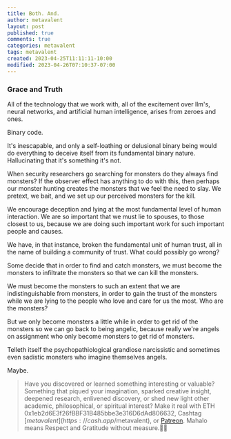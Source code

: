 ```yaml
---
title: Both. And.
author: metavalent
layout: post
published: true
comments: true
categories: metavalent
tags: metavalent
created: 2023-04-25T11:11:11-10:00
modified: 2023-04-26T07:10:37-07:00
---
```


### Grace and Truth

All of the technology that we work with, all of the excitement over llm's, neural networks, and artificial human intelligence, arises from zeroes and ones.

Binary code.

It's inescapable, and only a self-loathing or delusional binary being would do everything to deceive itself from its fundamental binary nature. Hallucinating that it's something it's not.

When security researchers go searching for monsters do they always find monsters? If the observer effect has anything to do with this, then perhaps our monster hunting creates the monsters that we feel the need to slay. We pretext, we bait, and we set up our perceived monsters for the kill.

We encourage deception and lying at the most fundamental level of human interaction. We are so important that we must lie to spouses, to those closest to us, because we are doing such important work for such important people and causes.

We have, in that instance, broken the fundamental unit of human trust, all in the name of building a community of trust. What could possibly go wrong?

Some decide that in order to find and catch monsters, we must become the monsters to infiltrate the monsters so that we can kill the monsters.

We must become the monsters to such an extent that we are indistinguishable from monsters, in order to gain the trust of the monsters while we are lying to the people who love and care for us the most. Who are the monsters?

But we only become monsters a little while in order to get rid of the monsters so we can go back to being angelic, because really we're angels on assignment who only become monsters to get rid of monsters.

Telleth itself the psychopathiological grandiose narcissistic and sometimes even sadistic monsters who imagine themselves angels.

Maybe.


<!-- Generic Embed
Watch [Video_Title](https://youtu.be/JnA8GUtXpXY) if the embed below does not behave nicely. 

<div class="embed-container"><iframe width="560" height="320" src="https://www.youtube.com/embed/JnA8GUtXpXY" title="YouTube video player" frameborder="0" allow="accelerometer; autoplay; clipboard-write; encrypted-media; gyroscope; picture-in-picture" allowfullscreen></iframe></div>
-->

<!-- YouTube Player

<iframe id="ytplayer" type="text/html" width="560" height="320"
  src="https://www.youtube.com/embed/imA1lpOdEhQ?autoplay=1"
  frameborder="0"></iframe>
-->

<!-- HTML5 Embed - GitHub LFS storage: append ?raw=true  
<video width="560" height="320" controls>
  <source src="https://github.com/metavalent/metavalent.github.io/blob/gh-pages/assets/audio-video/FILENAME.mp4?raw=true" type="video/mp4">
  <source src=src="https://github.com/metavalent/metavalent.github.io/blob/gh-pages/assets/audio-video/FILENAME.webm?raw=true" type="video/webm">
Your browser does not support the video tag.
</video>
-->

<!-- For custom thumbnail
![alt text](/assets/images/image.jpg "title")
-->

> Have you discovered or learned something interesting or valuable? Something that piqued your imagination, sparked creative insight, deepened research, enlivened discovery, or shed new light other academic, philosophical, or spiritual interest? Make it real with ETH 0x1eb2d6E3f26fBBF31B485bbe3e316D6dAd806632, Cashtag [$metavalent](https://cash.app/$metavalent), or [Patreon](https://patreon.com/metavalent). Mahalo means Respect and Gratitude without measure.🙏🏼
